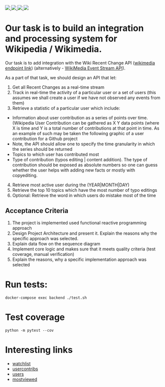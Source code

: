 

<a href="https://docs.python.org/3/library/index.html">
<img src="https://img.shields.io/badge/Python-3776AB?style=for-the-badge&logo=python&logoColor=white"/>
</a>
<a href="https://fastapi.tiangolo.com/">
<img src="https://img.shields.io/badge/fastapi-109989?style=for-the-badge&logo=FASTAPI&logoColor=white" /> 
</a>
<a href="https://www.docker.com/">
<img src="https://img.shields.io/badge/Docker-2CA5E0?style=for-the-badge&logo=docker&logoColor=white"/>
</a>
<a href="https://docs.pytest.org/en/6.2.x/contents.html/">
<img src="https://img.shields.io/badge/coverage-72%25-green.svg"/>
</a>

# Our task is to build an integration and processing system for Wikipedia / Wikimedia.

Our task is to add integration with the Wiki Recent Change API  ([wikimedia endpoint link](https://en.wikipedia.org/w/api.php?action=help&modules=feedrecentchanges)) (alternatively - [WikiMedia Event Stream API](https://wikitech.wikimedia.org/wiki/Event_Platform/EventStreams)).

As a part of that task, we should design an API that let:
1. Get all Recent Changes as a real-time stream
2. Track in real-time the activity of a particular user or a set of users (this assumes we shall create a user if we have not observed any events from them) 
3. Retrieve a statistic of a particular user which include:
- Information about user contribution as a series of points over time. (Wikipedia User Contribution can be gathered as X Y data points (where X is time and Y is a total number of contributions at that point in time. As an example of such may be taken the following graphic of a user contribution for a Github project
- Note, the API should allow one to specify the time granularity in which the series should be returned 
- Topics to which user has contributed most
- Type of contribution (typos editing | content addition). The type of contribution should be exposed as absolute numbers so one can guess whether the user helps with adding new facts or mostly with copyediting.
4. Retrieve most active user during the (YEAR|MONTH|DAY)
5. Retrieve the top 10 topics which have the most number of typo editings
6. Optional: Retrieve the word in which users do mistake most of the time


## Acceptance Criteria 

1. The project is implemented used functional reactive programming approach
2. Design Project Architecture and present it. Explain the reasons why the specific approach was selected.
3. Explain data flow on the sequence diagram
4. Implement core logic and makes sure that it meets quality criteria (test coverage, manual verification)
5. Explain the reasons, why a specific implementation approach was selected

# Run tests:
```
docker-compose exec backend ./test.sh
```

# Test coverage
```
python -m pytest --cov
```

# Interesting links
- [watchlist](https://www.mediawiki.org/w/api.php?action=help&modules=query%2Bwatchlist)
- [usercontribs](https://www.mediawiki.org/w/api.php?action=help&modules=query%2Busercontribs)
- [users](https://www.mediawiki.org/w/api.php?action=help&modules=query%2Busers)
- [mostviewed](https://www.mediawiki.org/w/api.php?action=help&modules=query%2Bmostviewed)

